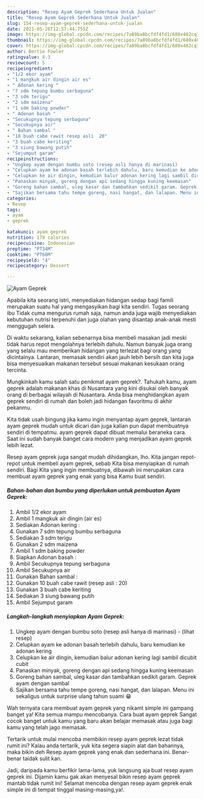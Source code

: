```yaml
---
description: "Resep Ayam Geprek Sederhana Untuk Jualan"
title: "Resep Ayam Geprek Sederhana Untuk Jualan"
slug: 154-resep-ayam-geprek-sederhana-untuk-jualan
date: 2021-05-26T12:57:44.755Z
image: https://img-global.cpcdn.com/recipes/7a89ba8bcfdf4fd1/680x482cq70/ayam-geprek-foto-resep-utama.jpg
thumbnail: https://img-global.cpcdn.com/recipes/7a89ba8bcfdf4fd1/680x482cq70/ayam-geprek-foto-resep-utama.jpg
cover: https://img-global.cpcdn.com/recipes/7a89ba8bcfdf4fd1/680x482cq70/ayam-geprek-foto-resep-utama.jpg
author: Bertie Fowler
ratingvalue: 4.3
reviewcount: 5
recipeingredient:
- "1/2 ekor ayam"
- "1 mangkuk air dingin air es"
- " Adonan kering "
- "7 sdm tepung bumbu serbaguna"
- "3 sdm terigu"
- "2 sdm maizena"
- "1 sdm baking powder"
- " Adonan basah "
- "Secukupnya tepung serbaguna"
- "Secukupnya air"
- " Bahan sambal "
- "10 buah cabe rawit resep asli  20"
- "3 buah cabe keriting"
- "3 siung bawang putih"
- "Sejumput garam"
recipeinstructions:
- "Ungkep ayam dengan bumbu soto (resep asli hanya di marinasi)           (lihat resep)"
- "Celupkan ayam ke adonan basah terlebih dahulu, baru kemudian ke adonan kering"
- "Celupkan ke air dingin, kemudian balur adonan kering lagi sambil dicubit cubit"
- "Panaskan minyak, goreng dengan api sedang hingga kuning keemasan"
- "Goreng bahan sambal, uleg kasar dan tambahkan sedikit garam. Geprek ayam dengan sambal"
- "Sajikan bersama tahu tempe goreng, nasi hangat, dan lalapan. Menu ini sekaligus untuk surprise ulang tahun suami 😁"
categories:
- Resep
tags:
- ayam
- geprek

katakunci: ayam geprek 
nutrition: 179 calories
recipecuisine: Indonesian
preptime: "PT34M"
cooktime: "PT60M"
recipeyield: "4"
recipecategory: Dessert

---
```



![Ayam Geprek](https://img-global.cpcdn.com/recipes/7a89ba8bcfdf4fd1/680x482cq70/ayam-geprek-foto-resep-utama.jpg)

Apabila kita seorang istri, menyediakan hidangan sedap bagi famili merupakan suatu hal yang mengasyikan bagi kita sendiri. Tugas seorang ibu Tidak cuma mengurus rumah saja, namun anda juga wajib menyediakan kebutuhan nutrisi terpenuhi dan juga olahan yang disantap anak-anak mesti menggugah selera.

Di waktu  sekarang, kalian sebenarnya bisa membeli masakan jadi meski tidak harus repot mengolahnya terlebih dahulu. Namun banyak juga orang yang selalu mau memberikan hidangan yang terlezat bagi orang yang dicintainya. Lantaran, memasak sendiri akan jauh lebih bersih dan kita juga bisa menyesuaikan makanan tersebut sesuai makanan kesukaan orang tercinta. 



Mungkinkah kamu salah satu penikmat ayam geprek?. Tahukah kamu, ayam geprek adalah makanan khas di Nusantara yang kini disukai oleh banyak orang di berbagai wilayah di Nusantara. Anda bisa menghidangkan ayam geprek sendiri di rumah dan boleh jadi hidangan favoritmu di akhir pekanmu.

Kita tidak usah bingung jika kamu ingin menyantap ayam geprek, lantaran ayam geprek mudah untuk dicari dan juga kalian pun dapat membuatnya sendiri di tempatmu. ayam geprek dapat dibuat memalui beraneka cara. Saat ini sudah banyak banget cara modern yang menjadikan ayam geprek lebih lezat.

Resep ayam geprek juga sangat mudah dihidangkan, lho. Kita jangan repot-repot untuk membeli ayam geprek, sebab Kita bisa menyiapkan di rumah sendiri. Bagi Kita yang ingin membuatnya, dibawah ini merupakan cara membuat ayam geprek yang enak yang bisa Kamu buat sendiri.

<!--inarticleads1-->

##### Bahan-bahan dan bumbu yang diperlukan untuk pembuatan Ayam Geprek:

1. Ambil 1/2 ekor ayam
1. Ambil 1 mangkuk air dingin (air es)
1. Sediakan  Adonan kering :
1. Gunakan 7 sdm tepung bumbu serbaguna
1. Sediakan 3 sdm terigu
1. Gunakan 2 sdm maizena
1. Ambil 1 sdm baking powder
1. Siapkan  Adonan basah :
1. Ambil Secukupnya tepung serbaguna
1. Ambil Secukupnya air
1. Gunakan  Bahan sambal :
1. Gunakan 10 buah cabe rawit (resep asli : 20)
1. Gunakan 3 buah cabe keriting
1. Sediakan 3 siung bawang putih
1. Ambil Sejumput garam




<!--inarticleads2-->

##### Langkah-langkah menyiapkan Ayam Geprek:

1. Ungkep ayam dengan bumbu soto (resep asli hanya di marinasi) -           (lihat resep)
1. Celupkan ayam ke adonan basah terlebih dahulu, baru kemudian ke adonan kering
1. Celupkan ke air dingin, kemudian balur adonan kering lagi sambil dicubit cubit
1. Panaskan minyak, goreng dengan api sedang hingga kuning keemasan
1. Goreng bahan sambal, uleg kasar dan tambahkan sedikit garam. Geprek ayam dengan sambal
1. Sajikan bersama tahu tempe goreng, nasi hangat, dan lalapan. Menu ini sekaligus untuk surprise ulang tahun suami 😁




Wah ternyata cara membuat ayam geprek yang nikamt simple ini gampang banget ya! Kita semua mampu mencobanya. Cara buat ayam geprek Sangat cocok banget untuk kamu yang baru akan belajar memasak atau juga bagi kamu yang telah jago memasak.

Tertarik untuk mulai mencoba membikin resep ayam geprek lezat tidak rumit ini? Kalau anda tertarik, yuk kita segera siapin alat dan bahannya, maka bikin deh Resep ayam geprek yang enak dan sederhana ini. Benar-benar taidak sulit kan. 

Jadi, daripada kamu berfikir lama-lama, yuk langsung aja buat resep ayam geprek ini. Dijamin kamu gak akan menyesal bikin resep ayam geprek mantab tidak rumit ini! Selamat mencoba dengan resep ayam geprek enak simple ini di tempat tinggal masing-masing,ya!.

